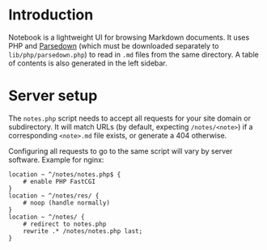 Introduction
============

Notebook is a lightweight UI for browsing Markdown documents.  It uses PHP and [Parsedown](http://parsedown.org) (which must be downloaded separately to `lib/php/parsedown.php`) to read in `.md` files from the same directory.  A table of contents is also generated in the left sidebar.


Server setup
============

The `notes.php` script needs to accept all requests for your site domain or subdirectory.  It will match URLs (by default, expecting `/notes/<note>`) if a corresponding `<note>.md` file exists, or generate a 404 otherwise.

Configuring all requests to go to the same script will vary by server software.  Example for nginx:

```
location ~ ^/notes/notes.php$ {
    # enable PHP FastCGI
}
location ~ ^/notes/res/ {
    # noop (handle normally)
}
location ~ ^/notes/ {
    # redirect to notes.php
    rewrite .* /notes/notes.php last;
}
```

